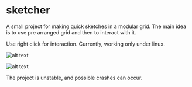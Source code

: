 # sketcher

A small project for making quick sketches in a modular grid. The main idea is to use pre arranged grid and then to interact
with it.

Use right click for interaction. 
Currently, working only under linux.

![alt text](https://i.imgur.com/7az58eb.png)

![alt text](https://imgur.com/GsixMJY.png)



The project is unstable, and possible crashes can occur. 
